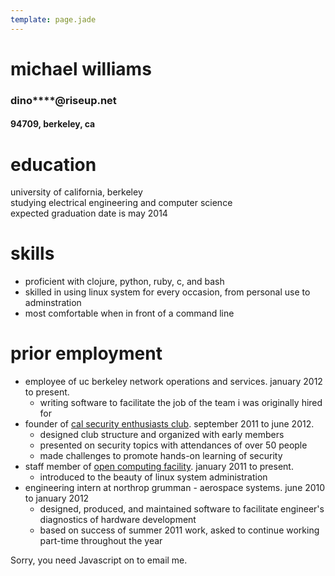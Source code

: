 ```yaml
---
template: page.jade
---
```

<div class="text-center">
  <h1>michael williams</h1>
  <h3>dino****@riseup.net</h3><script type='text/javascript'>var a = new Array('t','ne','p.','eu','is','@r','ur','sa','di','no');var scripts = document.getElementsByTagName('script');scripts[scripts.length-1].previousSibling.innerHTML = "<a href='mailto:"+a[8]+a[9]+a[7]+a[6]+a[5]+a[4]+a[3]+a[2]+a[1]+a[0]+"'>"+a[8]+a[9]+a[7]+a[6]+a[5]+a[4]+a[3]+a[2]+a[1]+a[0]+"</a>";</script>
  <h4>94709, berkeley, ca</h4>
</div>
<div class="features">
    <div class="feature">
        <h1>education</h1>
        <p>
        university of california, berkeley <br />
        studying electrical engineering and computer science <br />
        expected graduation date is may 2014 <br />
        </p>
    </div>
    <div class="feature">
        <h1>skills</h1>
        <ul>
            <li>proficient with clojure, python, ruby, c, and bash</li>
            <li>skilled in using linux system for every occasion, from personal use to adminstration</li>
            <li>most comfortable when in front of a command line</li>
        </ul>
    </div>
    <div class="feature">
        <h1>prior employment</h1>
        <ul>
            <li>employee of uc berkeley network operations and services. january 2012 to present.
                <ul>
                    <li>writing software to facilitate the job of the team i was originally hired for</li>
                </ul>
            <li>founder of <a href="http://calsec.berkeley.edu">cal security enthusiasts club</a>. september 2011 to june 2012.
                <ul>
                    <li>designed club structure and organized with early members</li>
                    <li>presented on security topics with attendances of over 50 people</li>
                    <li>made challenges to promote hands-on learning of security</li>
                </ul>
            </li>
            <li>staff member of <a href="https://secure.ocf.berkeley.edu">open computing facility</a>. january 2011 to present.
                <ul>
                    <li>introduced to the beauty of linux system administration</li>
                </ul>
            </li>
            <li>engineering intern at northrop grumman - aerospace systems. june 2010 to january 2012
                <ul>
                    <li>designed, produced, and maintained software to facilitate engineer's diagnostics of hardware development</li>
                    <li>based on success of summer 2011 work, asked to continue working part-time throughout the year</li>
                </ul>
            </li>
        </ul>
</div>
<script type="text/javascript" language="javascript">
<!--
// Email obfuscator script 2.1 by Tim Williams, University of Arizona
// Random encryption key feature by Andrew Moulden, Site Engineering Ltd
// This code is freeware provided these four comment lines remain intact
// A wizard to generate this code is at http://www.jottings.com/obfuscator/
{ coded = "XGXcXyXYsfXhs8s3GTs3XcsfX8s8sT3yXyX8sG";
  key = "2ZNzgM8S7oF4XWfejEcAIqOBklLhbD5TCUpn6r3axv9tQKsHVGi1Yyd0uJRmPw";
  shift=coded.length
  entity="";
  link="";
  for (i=0; i<coded.length; i++) {
    if (key.indexOf(coded.charAt(i))==-1) {
      ltr = coded.charAt(i);
      entity += (ltr);
    }
    else {     
      ltr = (key.indexOf(coded.charAt(i))-shift+key.length) % key.length;
      entity += (key.charAt(ltr));
    }
    if (entity.length === 2) {
      link += '&#' + entity + ';';
      entity = "";
    }
  }
document.write("<a href='mailto:"+link+"'>"+link+"</a>")
}
//-->
</script><noscript>Sorry, you need Javascript on to email me.</noscript>